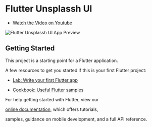 
# Flutter Unsplassh UI 
  

-  [Watch the Video on Youtube](https://youtu.be/vDqGe7ugfIA)
   
![Flutter Unsplassh UI App Preview](https://raw.githubusercontent.com/oliver-gomes/flutter-unsplassh-ui/master/assets/readme-photo.png)
  


## Getting Started

  

This project is a starting point for a Flutter application.

  

A few resources to get you started if this is your first Flutter project:

  

-  [Lab: Write your first Flutter app](https://flutter.dev/docs/get-started/codelab)

-  [Cookbook: Useful Flutter samples](https://flutter.dev/docs/cookbook)

  

For help getting started with Flutter, view our

[online documentation](https://flutter.dev/docs), which offers tutorials,

samples, guidance on mobile development, and a full API reference.
